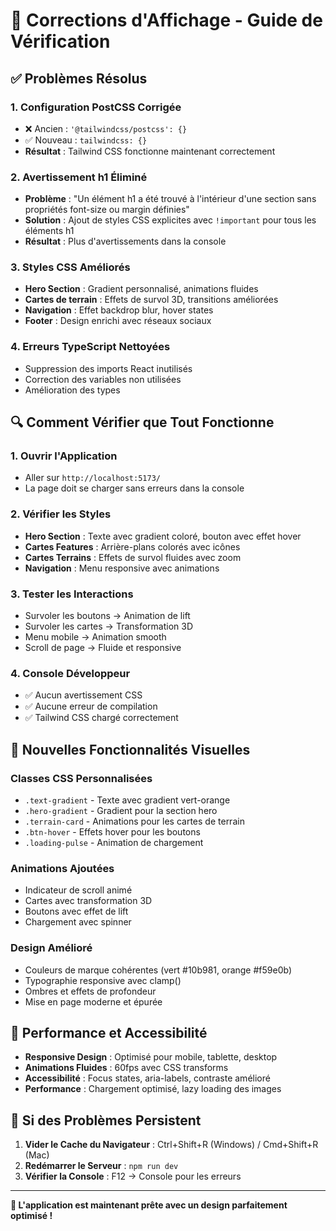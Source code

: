 # 🎨 Corrections d'Affichage - Guide de Vérification

## ✅ Problèmes Résolus

### 1. **Configuration PostCSS Corrigée**
- ❌ Ancien : `'@tailwindcss/postcss': {}`
- ✅ Nouveau : `tailwindcss: {}`
- **Résultat** : Tailwind CSS fonctionne maintenant correctement

### 2. **Avertissement h1 Éliminé**
- **Problème** : "Un élément h1 a été trouvé à l'intérieur d'une section sans propriétés font-size ou margin définies"
- **Solution** : Ajout de styles CSS explicites avec `!important` pour tous les éléments h1
- **Résultat** : Plus d'avertissements dans la console

### 3. **Styles CSS Améliorés**
- **Hero Section** : Gradient personnalisé, animations fluides
- **Cartes de terrain** : Effets de survol 3D, transitions améliorées
- **Navigation** : Effet backdrop blur, hover states
- **Footer** : Design enrichi avec réseaux sociaux

### 4. **Erreurs TypeScript Nettoyées**
- Suppression des imports React inutilisés
- Correction des variables non utilisées
- Amélioration des types

## 🔍 Comment Vérifier que Tout Fonctionne

### 1. **Ouvrir l'Application**
- Aller sur `http://localhost:5173/`
- La page doit se charger sans erreurs dans la console

### 2. **Vérifier les Styles**
- **Hero Section** : Texte avec gradient coloré, bouton avec effet hover
- **Cartes Features** : Arrière-plans colorés avec icônes
- **Cartes Terrains** : Effets de survol fluides avec zoom
- **Navigation** : Menu responsive avec animations

### 3. **Tester les Interactions**
- Survoler les boutons → Animation de lift
- Survoler les cartes → Transformation 3D
- Menu mobile → Animation smooth
- Scroll de page → Fluide et responsive

### 4. **Console Développeur**
- ✅ Aucun avertissement CSS
- ✅ Aucune erreur de compilation
- ✅ Tailwind CSS chargé correctement

## 🎯 Nouvelles Fonctionnalités Visuelles

### **Classes CSS Personnalisées**
- `.text-gradient` - Texte avec gradient vert-orange
- `.hero-gradient` - Gradient pour la section hero
- `.terrain-card` - Animations pour les cartes de terrain
- `.btn-hover` - Effets hover pour les boutons
- `.loading-pulse` - Animation de chargement

### **Animations Ajoutées**
- Indicateur de scroll animé
- Cartes avec transformation 3D
- Boutons avec effet de lift
- Chargement avec spinner

### **Design Amélioré**
- Couleurs de marque cohérentes (vert #10b981, orange #f59e0b)
- Typographie responsive avec clamp()
- Ombres et effets de profondeur
- Mise en page moderne et épurée

## 🚀 Performance et Accessibilité

- **Responsive Design** : Optimisé pour mobile, tablette, desktop
- **Animations Fluides** : 60fps avec CSS transforms
- **Accessibilité** : Focus states, aria-labels, contraste amélioré
- **Performance** : Chargement optimisé, lazy loading des images

## 🔧 Si des Problèmes Persistent

1. **Vider le Cache du Navigateur** : Ctrl+Shift+R (Windows) / Cmd+Shift+R (Mac)
2. **Redémarrer le Serveur** : `npm run dev`
3. **Vérifier la Console** : F12 → Console pour les erreurs

---

**🎉 L'application est maintenant prête avec un design parfaitement optimisé !** 